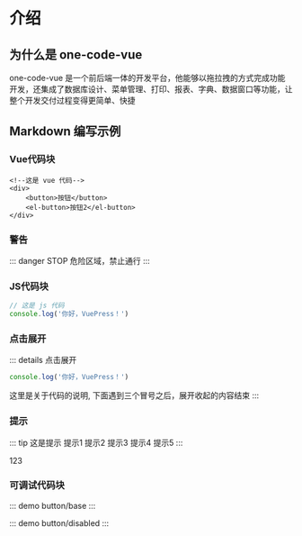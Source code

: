 # 介绍

## 为什么是 one-code-vue
one-code-vue 是一个前后端一体的开发平台，他能够以拖拉拽的方式完成功能开发，还集成了数据库设计、菜单管理、打印、报表、字典、数据窗口等功能，让整个开发交付过程变得更简单、快捷

## Markdown 编写示例
<!--这是 vue 代码-->
<div>
    <yv-vjson-button :vjson="{text:'这是通过OneCodeVue加载出来的按钮'}" />
</div>

### Vue代码块
```vue
<!--这是 vue 代码-->
<div>
    <button>按钮</button>
    <el-button>按钮2</el-button>
</div>
```

### 警告
::: danger STOP
危险区域，禁止通行
:::

### JS代码块
```js
// 这是 js 代码
console.log('你好，VuePress！')
```

### 点击展开
::: details 点击展开
```js
console.log('你好，VuePress！')
```

这里是关于代码的说明, 下面遇到三个冒号之后，展开收起的内容结束
:::


### 提示
::: tip 这是提示
提示1
提示2
提示3
提示4
提示5
:::

123

### 可调试代码块
::: demo
button/base
:::

::: demo
button/disabled
:::